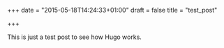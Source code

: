 +++
date = "2015-05-18T14:24:33+01:00"
draft = false
title = "test_post"

+++

This is just a test post to see how Hugo works.

